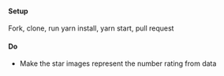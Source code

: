#### Setup
Fork, clone, run yarn install, yarn start, pull request

#### Do
 <!-- * Organize this web page into appropriate components
   * ProductDetail
   * Header
   * Footer
   * Carousel
 * Create a component folder to hold component files
 * Make sure each component is in its own file and imported into App.js -->
 <!-- * Use the provided data in state.js to dynamically populate information instead of the hard coded html that is there now. -->
<!-- * Remember to use props -->
<!-- * App should map the array of products into an array of ProductDetails -->
<!-- * ProductDetail should take one product -->
* Make the star images represent the number rating from data
